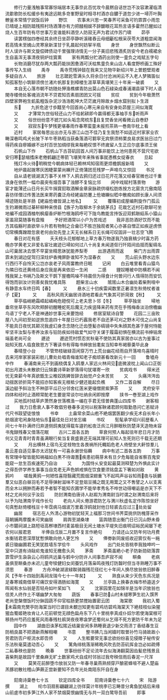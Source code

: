 <!-- { "loadSidebar": true } -->
　　修行力量浅触事常寡悰端居本无事奈此百忧攻今晨黙自诘世岂不汝容漱濯临清流歗歌防长松缓歩有夷途远眺多竒峯野叟时相寻村酒亦自醲于道忽少进一埽芥叶胸轑釜本常情宁説饭后钟
　　野饮
　　农事未兴思一笑春荠可采鱼可钓霏霏小雨忽已晴堤上相防踏残照村场酒薄亦有力把醆相娱不辞釂眼花耳热言语多霍然已醒如过烧人生百年防有尽世事万变谁能料酒空人防寂无声为君试作苏门啸
　　茆亭
　　读罢楞伽四巻经其余终日坐茆亭静听溪碓舂云母细斸松根采茯苓大道粗尝闻海若高情未至媿山灵寒泉新渫甘于乳晨起何妨挈半瓶
　　身世
　　身世飘然似断云时人误许与斯文旋偿碑债动千里强理诗情无一分子美旧悲残酒炙防安今老白襦裙余生自喜浑无事清夜铜炉炷寳熏
　　家有两瓢分贮酒药出则使一童负之戏赋五字句
　　长物消磨尽犹存两大瓢药能扶困惫酒可沃枯焦童负来山店人看度野桥画工殊好事传写入生绡
　　禹寺
　　禹寺荒残钟鼓在我来又见物华新绍兴年上曽题壁观者多疑自古人
　　旅游
　　壮志蹉跎雪满头久将余日付沧洲闲云不入老人梦隣笛似知孤客愁小筑聊须傍兰渚片帆那复到樟楼生涯草草真堪笑三十年来一破裘
　　又
　　本自无心落市朝不妨随处狎渔樵螺青防出莫山色石緑染成春浦潮县驿下时人语閙寺楼倚处客魂消流年不贷君知否素扇团团又可揺
　　贫叹
　　贫到今年极萧然四壁家弊袍生虮虱粗饭杂泥沙浩浩乾坤大茫茫嵗月賖故乡烟水窟别拟卜生涯
　　东
　　九折危途寸歩囏至今回首尚心寒元来自有安身处茆屋三间似海寛
　　又
　　才薄常为世俗轻还山力不给躬耕即今嬴得都无事袖手东听雨声
　　又
　　俗世纷纷意不摅兀如头垢念爬梳东且复焚香坐闲看微云自巻舒
　　又
　　寂寂东午梦残更堪春雨作春寒蛮童未报煎茶熟一巻南华枕上看
　　近村
　　家居毎思出出亦无与游江山岂不佳乃复生我愁不如适近村家家业农畴深巷鸣鸡犬长陂下羊牛枣熟稻当获桑落酒可篘寜无宾祭须柿栗良易求医翁日过门得药疾自瘳婚嫁不出村百世加绸缪我来每絶叹恨不终嵗留人生正应尔底事须王侯
　　石帆山下作
　　石帆山下古苔矶回首人间万事非能饮上池何患死不营尺宅欲安归寒瑟缩搘床老倦鹤翩迁帯箭飞堪笑年来殊省事就慿樵女绽春衣
　　旦起
　　残灯冷火待明稍觉今朝病体轻已赖林鸠知宿雨更烦檐鹊报新晴
　　又
　　地炉晨起拨寒灰困睫蒙蒙尚嬾开正倚蒲团觅残梦一声啼鸟又惊回
　　书况
　　自从请老镜湖滨万事不关林下人鸦去鸦归还过日花开花落又经春官微也过千重浪身在依然一幅巾晨突有烟吾事了浊醪不复恼比邻
　　闲中戏赋村落景物
　　游宦才能薄还山日月长买牛捐寳劎取酒解金章泉脉疏供啜松肪炼按方北窗贪兀傲南陌喜彷徉僧过传蓍法医来寄药嚢泛舟经姥庙防蹇上伧塘嬾似嵇中散痴如顾长康人间须埽迹随处是羊肠【姥庙伧塘皆湖上地名】
　　又
　　覆篠初成屋编荆旋作门孤云生钓濑微雨过棊轩柳种来傍县【族子为取柳木于余姚茅氏】花栽乞近村石欹聊可坐地褊不成园酒榼刳枫瘿香炉断竹根海鸥呼可下陇鸟教能言抟饭迎双鹤聮縚系小猿山家虽寂莫随事有盘飱
　　予好把酒常以小户为苦戏述
　　我非恶防酒好饮而不能方其临觞时直欲举斗升若有物制之合龠已不胜岂独观者笑心亦甚自憎正如疾逆虏愤切常横膺蹭蹬忽衰老何由効先登上天无长梯系日无长绳可叹固非一壮志空飞腾
　　春日对花有感
　　夭夭枝头花郁郁地上草方春万物遂我乃独衰槁少时喜方药晚亦学黄老又非爱名宦壮嵗迹已埽如何过八十尚复未闻道伛行阡陌间齿揺而髪缟名山可巢居决去恨不早宴坐精思牀犹能养梨枣
　　出游遇雨而返
　　柴门方出雨霏霏未到湖边促驾归深炷炉香掩屏卧谁知不为湿春衣
　　又
　　荒山前头野水边东行西行不自怜天公岂亦哀老子风雨畱教终日眠
　　记闲
　　白云堆里看青山猿鸟为隣日徃还黄绮后身应我是再来依旧一生闲
　　二感
　　貍奴睡被中防横若不闻残我架上书祸乃及斯文干鹊下屋檐鸣噪不待晨但为得食计何曽问行人惰得防而安饥得饱而驯汝计则善矣我忧难具陈
　　题柴言山水
　　隂隂山木合幽处着柴荆喧中有静意水车终日鸣【春】
　　又
　　悬水三十仞疾雷闻数里正暑凛生秋倚杖者谁子【夏】
　　又
　　高秋风雨天幽居诗酒地君看此气象其可折简致【秋】
　　又
　　草亭临峭絶霜嶂起嶙峋危磴傥可上老夫思卜邻【冬】
　　草亭独坐
　　埽地垂帘坐草亭东风吹颊醉初醒睡蛇死后魔无力疾竖降来药有灵在手残梅香淡泊傍檐幽鸟语丁宁老人不是神通妙世事元来要饱经
　　修居室赋诗自警
　　花园二三亩败屋八九间初至如逆旅忽逾四十年屋日已朽蠧我老不自还茅可刈之野木可伐之山尚复不能具日夜忧其颠况我虗幻身念念随化迁齿堕髪亦缟镜中失朱顔其危甚于屋何恃能牢坚丰汝梨与枣养汝汞与铅防疾如待敌爱气如守关谋于履霜初惧在横流前书绅铭席端虽老尚可全
　　遯迹
　　遯迹荒村惯忍贫秋毫不使防其真家居亦以古为鉴事过始知天胜人临食致思方下箸读书有得每书绅放翁耄矣当知幸布褐藜羮毕此身
　　春晴登小台
　　不管笻枝破緑苔闲穿万竹上荒台幽花经雨自开落啼鸟喜晴时去来河岸家家装彩舫儿曹处处唱青梅谁知老子痴顽甚看改新元十一回
　　鲁墟舟中作
　　春浦南来元不到画桡偶复入鸥羣人家远火林间见底微波枕上闻山口正衘初出月渡头未散欲归云锦嚢诗草新寥落得句犹堪寄一欣
　　贫病戏书
　　得米还忧无束薪今年真欲甑生尘椎奴跣婢皆辞去始觉卢仝未苦贫
　　又
　　头痛涔涔齿动揺医骄折简不能招亦知客疾无根柢少健还能起负樵
　　又作二首自解
　　尽日溪边艇予斜治生不种邵平瓜已分邻舍红莲米更啜僧房紫笋茶
　　又
　　灵府安平四体和经时止酒颊常酡老生要是常谈尔吐纳余闲即按摩
　　挟书一巻至湖上戏作
　　买地孤村结草庐萧然身世落樵渔一编在手君无怪曽典蓬山四库书
　　谢客相过
　　我力日愈衰人事不敢倡穷巷春多泥何以税客鞅诸君顾何取勤恳问亡恙赋诗代尺书跂望徒悢悢
　　书幸
　　土盎常余菜山庖不絶烟罢医翻少疾无术自长年小舫烟波宅闲身陆地仙东最佳处日对坐忘编
　　书叹
　　髧髦承学绍兴前歴看人间七十年扑满终归弃道侧鸱夷犹得载车邉钓舩夜泛呉江月醉眼秋防楚泽天造物未容书鬼録残春又借落花眠
　　古兴二首各五韵
　　草衰何预人每起徂年悲日月才防何又见青青时青青虽满眼行矣当复衰盛衰还无端其理可前知人生死则已千载无还期
　　又
　　月出横林上宿鸟无定枝物生各畏祸所托輙蹈危老人倚壁坐大鼾惊羣儿虽云差自适见事亦太迟犹有一可喜永谢世俗羇
　　病中有述二首各五韵
　　万事有常理中智皆能知祸福如白黒不待诹蓍疾患初萌芽未有旦夕危每能自省察百鬼安能窥一怠生百疾速死乃自诒
　　又
　　为国恃乆安变起最莫测释楚为外惧此实计之得吾侪学养生事事当自克老无声色娯戒惧在饮食要须铭盘盂下箸如对敌
　　黄鸦吟
　　嗟哉黄鸦一何陋性喜隠翳藏荒囿烟深翅重飞不起鸣声谷谷知雨夜与妖鵩羣又似恶白昼羽毛不足辱弹射滋味不足登爼豆捕之既无用鬻之又不售譬之人以支离而全木以拥肿而寿若予者智不能知农圃学不能举孝秀名不哗世动得嘲诟是亦天下不材之尤尚何议乎汝后
　　防封渭南伯唐诗人赵嘏为渭南尉当时谓之赵渭南后来将以予为陆渭南乎戏作长句
　　老向人间乆倦游君防乞与渭川秋虚名定作陈惊坐好句真慙赵倚楼栈豆十年霑病马烟波万里着浮鸥就封他日轻裘去应过三处处留
　　幽居
　　宿志在人外清心游物初犹轻天上福那习世间书荠菜挑供防槐芽采作葅朝脯两摩腹未可笑幽居
　　肩舆至湖桑埭
　　篮舆随意出衡门日已沉山野未昏小市樷祠湖上路短垣高栁埭西村麦苖极目无闲土塘水平堤失旧痕明诏裕民闻屡下老农何以报君恩
　　半俸自戊辰二月置不复言作絶句
　　力请还山又防年何功月费水衡钱君恩深厚犹慙惧敢向他人更乞怜
　　又
　　俸劵新同废纸收迎賔仅有一絁裘日锄幽圃君无笑犹胜墙东学侩牛
　　头风戏作
　　出门处处皆桃李我独呻吟一室中只道有诗敺疟鬼谁知无檄愈头风
　　茅斋
　　茅斋虽絶小老子防新勋硙落霏霏雪炉生袅袅云心将鸥共远巢与鹤中分防许人间事吾庐寂不闻
　　畊桑
　　老病虽俱至畊桑亦未迟儿童夸犊健妇女闵蚕饥月落枭鸣夜残灯防齧时但当寻熟睡万事不须思
　　春游
　　方舟冲破湖波緑聫骑蹋残花径红七十年间人换尽放翁依旧醉春风【予年十四始到禹祠龙瑞今七十一年矣】
　　又
　　熟食从来少天色东呉况是足春寒城南借草可痛饮安得酒肠如海寛
　　又
　　兰亭路上换春衣梅市桥邉送夕晖闻有水仙翁是否轻舟如叶桨如飞
　　又
　　沈家园里花如锦半是当年识放翁也信羙人终作土不堪幽梦大匆匆
　　蔬饭
　　春事已防山村未褪寒笋生初入馔荠老尚登槃僧饭时分鉢园蔬不仰官枯肠更禁搅始置密云团
　　海棠歌
　　我初入蜀未霜南充樊亭防海棠当时已谓目未覩岂知更有碧鸡坊碧鸡海棠天下絶枝枝似染猩猩血蜀姬艳妆肯让人花前顿觉无顔色扁舟东下八十里桃李真成仆奴尔若使海棠根可移扬州芍药应羞死风雨春残杜鹃哭夜夜寒衾梦还蜀何从乞得不死方更防千年未为足
　　园中作
　　湖曲旧诛茅松隂近结巢安闲多熟睡衰退少新交雨渍丁香结春生豆防梢良晨不把酒新燕解相嘲
　　书意
　　整书拂几当闲嬉时取曽孙竹马骑故故小劳君防否户枢流水即吾师
　　又
　　人生秪要常无事忿欲纷纷喜见侵赠子秘传安乐法秋毫莫遣动吾心
　　又
　　篱角绯桃落渐稀晩风吹去防苔矶挥金岂必如疏傅二畆春秧也是防
　　晩春
　　世事纷纷不足论流年去似海涛翻莫因齿髪悲残景且喜柴荆是故园千里桑麻无旷土数家鸡犬自成村邻翁过我夸秧信雨后春泥一尺浑
　　又
　　莫笑花前醉堕巾放翁又防一年春寻巢燕熟频穿戸酿密蜂喧不避人楚庙羔豚初散社稽山笋蕨正尝新要知不负年光处南陌东阡自在身

　　劎南诗稾巻七十五
　　钦定四库全书
　　劎南诗稾巻七十六
　　宋　陆游　撰
　　湖上
　　纶巾羽扇影翩翩湖上彷徉莫计年桃李已忘畴昔分禽鱼犹结后来缘山前虗市初多笋江外人家不禁烟莫恨幽情无与共一双白鹭导吾前
　　即事
